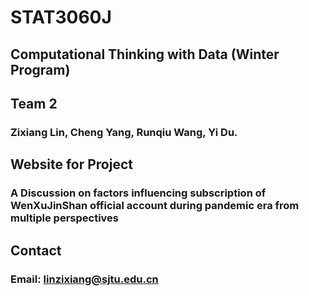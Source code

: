 # STAT3060J
## Computational Thinking with Data (Winter Program)
## Team 2
### Zixiang Lin, Cheng Yang, Runqiu Wang, Yi Du.
## Website for Project

### A Discussion on factors influencing subscription of WenXuJinShan official account during pandemic era from multiple perspectives

## Contact
### Email: linzixiang@sjtu.edu.cn